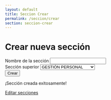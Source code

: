 ```yaml
---
layout: default
title: Seccion Crear
permalink: /seccion/crear
section: seccion-crear
---
```


<div class="container">
  <div class="row">
    <div class="col-md-6 mx-auto">
      <h1 class="text-center">Crear nueva sección</h1>
      <form id="seccion-form">
        <div class="form-group">
          <label for="nombre-input">Nombre de la sección</label>
          <input type="text" class="form-control" id="nombre-input" name="nombre" required>
        </div>
        <div class="form-group">
          <label for="seccion-superior-select">Sección superior</label>
          <select class="form-control" id="seccion-superior-select" name="seccion-superior">
            <option value="GESTIÓN PERSONAL">GESTIÓN PERSONAL</option>
            <option value="GESTIÓN DE OTROS">GESTIÓN DE OTROS</option>
            <option value="SOLUCIONES DE VALOR">SOLUCIONES DE VALOR</option>
          </select>
        </div>
        <button type="submit" class="btn btn-primary">Crear</button>
      </form>
      <div id="seccion-success" class="d-none">
        <p class="text-center">¡Sección creada exitosamente!</p>
        <a href="/seccion/editar" class="btn btn-success d-block mx-auto">Editar secciones</a>
      </div>
    </div>
  </div>
</div>
